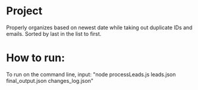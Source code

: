 # Project
Properly organizes based on newest date while taking out duplicate IDs and emails. Sorted by last in the list to first.

# How to run:
To run on the command line, input: "node processLeads.js leads.json final_output.json changes_log.json"